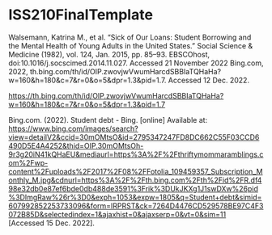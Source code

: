 # ISS210FinalTemplate
Walsemann, Katrina M., et al. “Sick of Our Loans: Student Borrowing and the Mental Health of Young Adults in the United States.” Social Science & Medicine (1982), vol. 124, Jan. 2015, pp. 85–93. EBSCOhost, doi:10.1016/j.socscimed.2014.11.027. Accessed 21 November 2022
Bing.com, 2022, th.bing.com/th/id/OIP.zwovjwVwumHarcdSBBIaTQHaHa?w=160&h=180&c=7&r=0&o=5&dpr=1.3&pid=1.7. Accessed 12 Dec. 2022.

https://th.bing.com/th/id/OIP.zwovjwVwumHarcdSBBIaTQHaHa?w=160&h=180&c=7&r=0&o=5&dpr=1.3&pid=1.7

Bing.com. (2022). Student debt - Bing. [online] Available at: https://www.bing.com/images/search?view=detailV2&ccid=30mOMtsO&id=2795347247FD8DC662C55F03CCD6490D5E4A4252&thid=OIP.30mOMtsOh-9r3g20iN41kQHaEU&mediaurl=https%3A%2F%2Fthriftymommaramblings.com%2Fwp-content%2Fuploads%2F2017%2F08%2FFotolia_109459357_Subscription_Monthly_M.jpg&cdnurl=https%3A%2F%2Fth.bing.com%2Fth%2Fid%2FR.df498e32db0e87ef6bde0db488de3591%3Frik%3DUkJKXg1J1swDXw%26pid%3DImgRaw%26r%3D0&exph=1053&expw=1805&q=Student+debt&simid=607992852253733096&form=IRPRST&ck=7264D4476CD529578BE97C4F3072B85D&selectedindex=1&ajaxhist=0&ajaxserp=0&vt=0&sim=11 [Accessed 15 Dec. 2022].

‌
